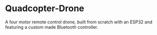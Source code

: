 # Quadcopter-Drone
A four motor remote control drone, built from scratch with an ESP32 and featuring a custom made Bluetooth controller.
